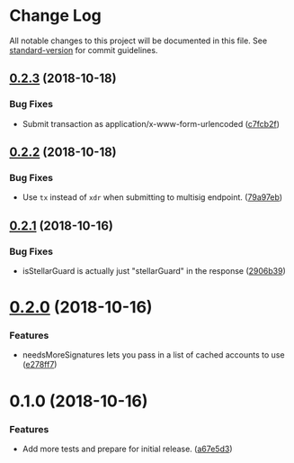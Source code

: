 # Change Log

All notable changes to this project will be documented in this file. See [standard-version](https://github.com/conventional-changelog/standard-version) for commit guidelines.

<a name="0.2.3"></a>
## [0.2.3](https://github.com/stellarguard/multisig-utils/compare/v0.2.2...v0.2.3) (2018-10-18)


### Bug Fixes

* Submit transaction as application/x-www-form-urlencoded ([c7fcb2f](https://github.com/stellarguard/multisig-utils/commit/c7fcb2f))



<a name="0.2.2"></a>
## [0.2.2](https://github.com/stellarguard/multisig-utils/compare/v0.2.1...v0.2.2) (2018-10-18)


### Bug Fixes

* Use `tx` instead of `xdr` when submitting to multisig endpoint. ([79a97eb](https://github.com/stellarguard/multisig-utils/commit/79a97eb))



<a name="0.2.1"></a>
## [0.2.1](https://github.com/stellarguard/multisig-utils/compare/v0.2.0...v0.2.1) (2018-10-16)


### Bug Fixes

* isStellarGuard is actually just "stellarGuard" in the response ([2906b39](https://github.com/stellarguard/multisig-utils/commit/2906b39))



<a name="0.2.0"></a>
# [0.2.0](https://github.com/stellarguard/multisig-utils/compare/v0.1.0...v0.2.0) (2018-10-16)


### Features

* needsMoreSignatures lets you pass in a list of cached accounts to use ([e278ff7](https://github.com/stellarguard/multisig-utils/commit/e278ff7))



<a name="0.1.0"></a>
# 0.1.0 (2018-10-16)


### Features

* Add more tests and prepare for initial release. ([a67e5d3](https://github.com/stellarguard/multisig-utils/commit/a67e5d3))
